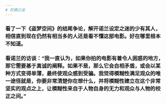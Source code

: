 ```yaml
---
# 陀螺之迷
---
```

### 看了一下《盗梦空间》的结尾争论，解开诺兰设定之迷的少有其人，相信直到现在仍然有相当多的人还是看不懂这部电影。好在哪里根本不知道。

### 看诺兰的访谈：“我一直认为，如果你拍的电影有着令人困惑的地方，那它需要基于真诚的阐释。如果不是，那么它会自相矛盾，或会以某种方式变得单薄，最终使观众感到受骗。我觉得模糊性满足观众的唯一途径就是，你要非常清楚你在想什么，并将模糊性建立在这个非常坚实的观点之上，让模糊性来自于人物自身的无力和观众与人物的校正之间。”
